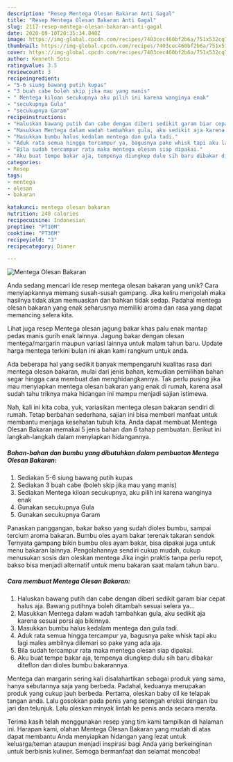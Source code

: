 ```yaml
---
description: "Resep Mentega Olesan Bakaran Anti Gagal"
title: "Resep Mentega Olesan Bakaran Anti Gagal"
slug: 2117-resep-mentega-olesan-bakaran-anti-gagal
date: 2020-09-10T20:35:34.840Z
image: https://img-global.cpcdn.com/recipes/7403cec460bf2b6a/751x532cq70/mentega-olesan-bakaran-foto-resep-utama.jpg
thumbnail: https://img-global.cpcdn.com/recipes/7403cec460bf2b6a/751x532cq70/mentega-olesan-bakaran-foto-resep-utama.jpg
cover: https://img-global.cpcdn.com/recipes/7403cec460bf2b6a/751x532cq70/mentega-olesan-bakaran-foto-resep-utama.jpg
author: Kenneth Soto
ratingvalue: 3.5
reviewcount: 3
recipeingredient:
- "5-6 siung bawang putih kupas"
- "3 buah cabe boleh skip jika mau yang manis"
- " Mentega kiloan secukupnya aku pilih ini karena wanginya enak"
- "secukupnya Gula"
- "secukupnya Garam"
recipeinstructions:
- "Haluskan bawang putih dan cabe dengan diberi sedikit garam biar cepat halus aja. Bawang putihnya boleh ditambah sesuai selera ya..."
- "Masukkan Mentega dalam wadah tambahkan gula, aku sedikit aja karena sesuai porsi aja bikinnya."
- "Masukkan bumbu halus kedalam mentega dan gula tadi."
- "Aduk rata semua hingga tercampur ya, bagusnya pake whisk tapi aku lagi males ambilnya dilemari so pake yang ada aja."
- "Bila sudah tercampur rata maka mentega olesan siap dipakai."
- "Aku buat tempe bakar aja, tempenya diungkep dulu sih baru dibakar diteflon dan dioles bumbu bakarannya."
categories:
- Resep
tags:
- mentega
- olesan
- bakaran

katakunci: mentega olesan bakaran 
nutrition: 240 calories
recipecuisine: Indonesian
preptime: "PT10M"
cooktime: "PT36M"
recipeyield: "3"
recipecategory: Dinner

---
```



![Mentega Olesan Bakaran](https://img-global.cpcdn.com/recipes/7403cec460bf2b6a/751x532cq70/mentega-olesan-bakaran-foto-resep-utama.jpg)

Anda sedang mencari ide resep mentega olesan bakaran yang unik? Cara menyiapkannya memang susah-susah gampang. Jika keliru mengolah maka hasilnya tidak akan memuaskan dan bahkan tidak sedap. Padahal mentega olesan bakaran yang enak seharusnya memiliki aroma dan rasa yang dapat memancing selera kita.

Lihat juga resep Mentega olesan jagung bakar khas palu enak mantap pedas manis gurih enak lainnya. Jagung bakar dengan olesan mentega/margarin maupun variasi lainnya untuk malam tahun baru. Update harga mentega terkini bulan ini akan kami rangkum untuk anda.

Ada beberapa hal yang sedikit banyak mempengaruhi kualitas rasa dari mentega olesan bakaran, mulai dari jenis bahan, kemudian pemilihan bahan segar hingga cara membuat dan menghidangkannya. Tak perlu pusing jika mau menyiapkan mentega olesan bakaran yang enak di rumah, karena asal sudah tahu triknya maka hidangan ini mampu menjadi sajian istimewa.


Nah, kali ini kita coba, yuk, variasikan mentega olesan bakaran sendiri di rumah. Tetap berbahan sederhana, sajian ini bisa memberi manfaat untuk membantu menjaga kesehatan tubuh kita. Anda dapat membuat Mentega Olesan Bakaran memakai 5 jenis bahan dan 6 tahap pembuatan. Berikut ini langkah-langkah dalam menyiapkan hidangannya.

<!--inarticleads1-->

##### Bahan-bahan dan bumbu yang dibutuhkan dalam pembuatan Mentega Olesan Bakaran:

1. Sediakan 5-6 siung bawang putih kupas
1. Sediakan 3 buah cabe (boleh skip jika mau yang manis)
1. Sediakan  Mentega kiloan secukupnya, aku pilih ini karena wanginya enak
1. Gunakan secukupnya Gula
1. Gunakan secukupnya Garam


Panaskan panggangan, bakar bakso yang sudah dioles bumbu, sampai tercium aroma bakaran. Bumbu oles ayam bakar terenak takaran sendok Ternyata gampang bikin bumbu oles ayam bakar, bisa dipakai juga untuk menu bakaran lainnya. Pengolahannya sendiri cukup mudah, cukup menusukan sosis dan oleskan mentega Jika ingin praktis tanpa perlu repot, bakso bisa menjadi alternatif untuk menu bakaran saat malam tahun baru. 

<!--inarticleads2-->

##### Cara membuat Mentega Olesan Bakaran:

1. Haluskan bawang putih dan cabe dengan diberi sedikit garam biar cepat halus aja. Bawang putihnya boleh ditambah sesuai selera ya...
1. Masukkan Mentega dalam wadah tambahkan gula, aku sedikit aja karena sesuai porsi aja bikinnya.
1. Masukkan bumbu halus kedalam mentega dan gula tadi.
1. Aduk rata semua hingga tercampur ya, bagusnya pake whisk tapi aku lagi males ambilnya dilemari so pake yang ada aja.
1. Bila sudah tercampur rata maka mentega olesan siap dipakai.
1. Aku buat tempe bakar aja, tempenya diungkep dulu sih baru dibakar diteflon dan dioles bumbu bakarannya.


Mentega dan margarin sering kali disalahartikan sebagai produk yang sama, hanya sebutannya saja yang berbeda. Padahal, keduanya merupakan produk yang cukup jauh berbeda. Pertama, oleskan baby oil ke telapak tangan anda. Lalu gosokkan pada penis yang setengah ereksi dengan ibu jari dan telunjuk. Lalu oleskan minyak lintah ke penis anda secara merata. 

Terima kasih telah menggunakan resep yang tim kami tampilkan di halaman ini. Harapan kami, olahan Mentega Olesan Bakaran yang mudah di atas dapat membantu Anda menyiapkan hidangan yang lezat untuk keluarga/teman ataupun menjadi inspirasi bagi Anda yang berkeinginan untuk berbisnis kuliner. Semoga bermanfaat dan selamat mencoba!
